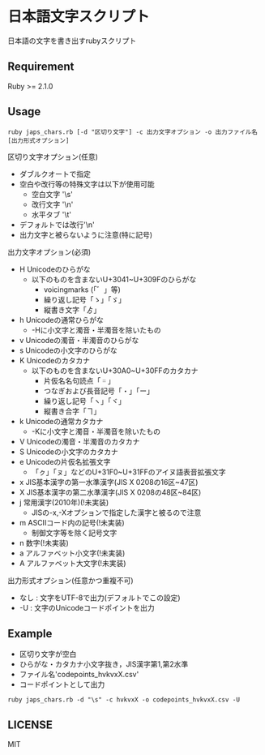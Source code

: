 日本語文字スクリプト
====

日本語の文字を書き出すrubyスクリプト

## Requirement
Ruby >= 2.1.0
## Usage
`ruby japs_chars.rb [-d "区切り文字"] -c 出力文字オプション -o 出力ファイル名 [出力形式オプション]`

区切り文字オプション(任意)
* ダブルクオートで指定
* 空白や改行等の特殊文字は以下が使用可能
    * 空白文字 '\s'
    * 改行文字 '\n'
    * 水平タブ '\t'
* デフォルトでは改行'\n'
* 出力文字と被らないように注意(特に記号)

出力文字オプション(必須)
* H Unicodeのひらがな
    * 以下のものを含まないU+3041~U+309Fのひらがな
        * voicingmarks (「゛」等)
        * 繰り返し記号「ゝ」「ゞ」
        * 縦書き文字「ゟ」
* h Unicodeの通常ひらがな
    * -Hに小文字と濁音・半濁音を除いたもの
* v Unicodeの濁音・半濁音のひらがな
* s Unicodeの小文字のひらがな
* K Unicodeのカタカナ
    * 以下のものを含まないU+30A0~U+30FFのカタカナ
        * 片仮名名句読点「゠」
        * つなぎおよび長音記号「・」「ー」
        * 繰り返し記号「ヽ」「ヾ」
        * 縦書き合字「ヿ」
* k Unicodeの通常カタカナ
    * -Kに小文字と濁音・半濁音を除いたもの
* V Unicodeの濁音・半濁音のカタカナ
* S Unicodeの小文字のカタカナ
* e Unicodeの片仮名拡張文字
    * 「ㇰ」「ㇴ」などのU+31F0~U+31FFのアイヌ語表音拡張文字
* x JIS基本漢字の第一水準漢字(JIS X 0208の16区~47区)
* X JIS基本漢字の第二水準漢字(JIS X 0208の48区~84区)
* j 常用漢字(2010年)(!未実装)
    * JISの-x,-Xオプションで指定した漢字と被るので注意
* m ASCIIコード内の記号(!未実装)
    * 制御文字等を除く記号文字
* n 数字(!未実装)
* a アルファベット小文字(!未実装)
* A アルファベット大文字(!未実装)

出力形式オプション(任意かつ重複不可)
* なし : 文字をUTF-8で出力(デフォルトでこの設定)
* -U : 文字のUnicodeコードポイントを出力

## Example
* 区切り文字が空白
* ひらがな・カタカナ小文字抜き，JIS漢字第1,第2水準
* ファイル名'codepoints_hvkvxX.csv'
* コードポイントとして出力

`ruby japs_chars.rb -d "\s" -c hvkvxX -o codepoints_hvkvxX.csv -U`

## LICENSE
MIT
